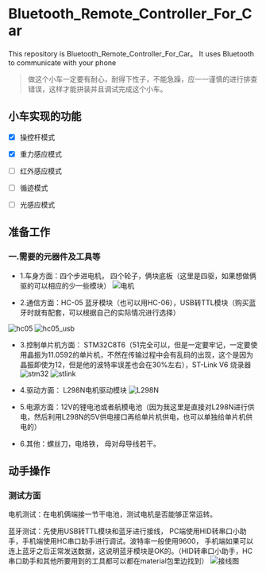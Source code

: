 # Bluetooth_Remote_Controller_For_Car
This repository is Bluetooth_Remote_Controller_For_Car。 It uses Bluetooth to communicate with your phone

> 做这个小车一定要有耐心，耐得下性子，不能急躁，应一一谨慎的进行排查错误，这样才能拼装并且调试完成这个小车。
## 小车实现的功能 
 - [x] 操控杆模式
 - [x] 重力感应模式
 - [ ] 红外感应模式
 - [ ] 循迹模式
 - [ ] 光感应模式
 

## 准备工作
### 一.需要的元器件及工具等
* 1.车身方面：四个步进电机， 四个轮子，俩块底板（这里是四驱，如果想做俩驱的可以相应的少一些模块）
![电机](images/dianji.jpg)

* 2.通信方面：HC-05 蓝牙模块（也可以用HC-06），USB转TTL模块（购买蓝牙时就有配套，可以根据自己的实际情况进行选择）


![hc05](images/HC-05.jpg) ![hc05_usb](images/usb.jpg)


* 3.控制单片机方面： STM32C8T6（51完全可以，但是一定要牢记，一定要使用晶振为11.0592的单片机，不然在传输过程中会有乱码的出现，这个是因为晶振即使为12，但是他的波特率误差也会在30%左右），ST-Link V6 烧录器
![stm32](images/stm32.jpg)    ![stlink](images/st-link.jpg)
* 4.驱动方面： L298N电机驱动模块
![L298N](images/L298N.jpg)

* 5.电源方面：12V的锂电池或者航模电池（因为我这里是直接对L298N进行供电，然后利用L298N的5V供电接口再给单片机供电，也可以单独给单片机供电的）

* 6.其他：螺丝刀，电烙铁， 母对母导线若干。

## 动手操作
### 测试方面

电机测试：在电机俩端接一节干电池，测试电机是否能够正常运转。

蓝牙测试：先使用USB转TTL模块和蓝牙进行接线， PC端使用HID转串口小助手，手机端使用HC串口助手进行调试。波特率一般使用9600，
手机端如果可以连上蓝牙之后正常发送数据，这说明蓝牙模块是OK的。（HID转串口小助手，HC串口助手和其他所要用到的工具都可以都在material包里边找到）
![接线图](images/hc05_usb.png)







